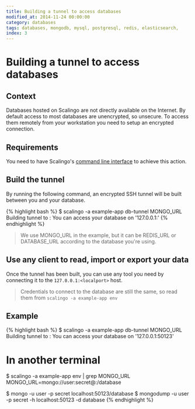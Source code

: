 ```yaml
---
title: Building a tunnel to access databases
modified_at: 2014-11-24 00:00:00
category: databases
tags: databases, mongodb, mysql, postgresql, redis, elasticsearch,
index: 3
---
```


# Building a tunnel to access databases

## Context

Databases hosted on Scalingo are not directly available on the Internet. By default
access to most databases are unencrypted, so unsecure. To access them remotely
from your workstation you need to setup an encrypted connection.

## Requirements

You need to have Scalingo's [command line interface](http://cli.scalingo.com) to
achieve this action.

## Build the tunnel

By running the following command, an encrypted SSH tunnel will be built between you and your database.

{% highlight bash %}
$ scalingo -a example-app db-tunnel MONGO_URL
Building tunnel to <dbhost>:<dbport>
You can access your database on '127.0.0.1:<localport>'
{% endhighlight %}

> We use MONGO\_URL in the example, but it can be REDIS\_URL or DATABASE\_URL according to the database you're using.

## Use any client to read, import or export your data

Once the tunnel has been built, you can use any tool you need by connecting it to the
`127.0.0.1:<localport>` host.

> Credentials to connect to the database are still the same, so read them from `scalingo -a example-app env`

## Example

{% highlight bash %}
$ scalingo -a example-app db-tunnel MONGO_URL
Building tunnel to <dbhost>:<dbport>
You can access your database on '127.0.0.1:50123'

# In another terminal
$ scalingo -a example-app env | grep MONGO_URL
MONGO_URL=mongo://user:secret@<dbhost>:<dbport>/database

$ mongo -u user -p secret localhost:50123/database
$ mongodump -u user -p secret -h localhost:50123 -d database
{% endhighlight %}
